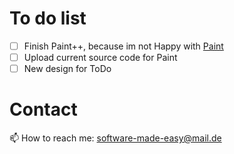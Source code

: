 # To do list
- [ ] Finish Paint++, because im not Happy with [Paint](https://github.com/software-made-easy/Paint-using-Qt)
- [ ] Upload current source code for Paint
- [ ] New design for ToDo

# Contact
📫 How to reach me: software-made-easy@mail.de

